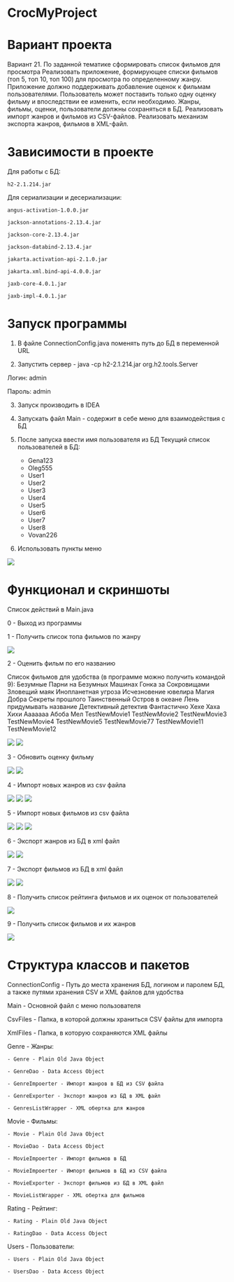 # CrocMyProject

# Вариант проекта
Вариант 21. По заданной тематике сформировать список фильмов для просмотра
Реализовать приложение, формирующее списки фильмов (топ 5, топ 10, топ
100) для просмотра по определенному жанру. Приложение должно
поддерживать добавление оценок к фильмам пользователями. Пользователь
может поставить только одну оценку фильму и впоследствии ее изменить, если
необходимо. Жанры, фильмы, оценки, пользователи должны сохраняться в БД.
Реализовать импорт жанров и фильмов из CSV-файлов. Реализовать механизм
экспорта жанров, фильмов в XML-файл.

# Зависимости в проекте

Для работы с БД:
    
    h2-2.1.214.jar

Для сериализации и десериализации:

    angus-activation-1.0.0.jar

    jackson-annotations-2.13.4.jar

    jackson-core-2.13.4.jar

    jackson-databind-2.13.4.jar

    jakarta.activation-api-2.1.0.jar

    jakarta.xml.bind-api-4.0.0.jar

    jaxb-core-4.0.1.jar

    jaxb-impl-4.0.1.jar

# Запуск программы

1. В файле ConnectionConfig.java поменять путь до БД в переменной URL

2. Запустить сервер - java -cp h2-2.1.214.jar org.h2.tools.Server

Логин: admin

Пароль: admin

3. Запуск производить в IDEA

4. Запускать файл Main - содержит в себе меню для взаимодействия с БД

5. После запуска ввести имя пользователя из БД
Текущий список пользователей в БД:
    - Gena123
    - Oleg555
    - User1
    - User2
    - User3
    - User4
    - User5
    - User6
    - User7
    - User8
    - Vovan226

6. Использовать пункты меню

![](MyProject/images/login%20user.jpg)

# Функционал и скриншоты
Список действий в Main.java
    
0 - Выход из программы

1 - Получить список топа фильмов по жанру

![](MyProject/images/topFilms.jpg)

2 - Оценить фильм по его названию

Список фильмов для удобства (в программе можно получить командой 9):
Безумные Парни на Безумных Машинах
Гонка за Сокровищами
Зловещий маяк
Инопланетная угроза
Исчезновение ювелира
Магия Добра
Секреты прошлого
Таинственный Остров в океане
Лень придумывать название
Детективный детектив
Фантастично
Хехе
Хаха
Хихи
Ааааааа
Абоба
Мел
TestNewMovie1
TestNewMovie2
TestNewMovie3
TestNewMovie4
TestNewMovie5
TestNewMovie77
TestNewMovie11
TestNewMovie12

![](MyProject/images/rateFilm.jpg)
![](MyProject/images/newMovieRateInDB.jpg)

3 - Обновить оценку фильму

![](MyProject/images/updateRateFilm.jpg)
![](MyProject/images/updateRateFilmInDB.jpg)

4 - Импорт новых жанров из csv файла

![](MyProject/images/genersBeforeCsvUpdate.jpg)
![](MyProject/images/newGenersFromCsv.jpg)
![](MyProject/images/newGenersFromCsvInDb.jpg)

5 - Импорт новых фильмов из csv файла

![](MyProject/images/moviesInDbBeforeCsvUpdate.jpg)
![](MyProject/images/newMoviesFromCsv.jpg)
![](MyProject/images/moviesInDbAfterCsvUpdate.jpg)

6 - Экспорт жанров из БД в xml файл

![](MyProject/images/6_exportGenersFromDb.jpg)
![](MyProject/images/6_GenersFromXml.jpg)

7 - Экспорт фильмов из БД в xml файл

![](MyProject/images/7_exportMoviesFromDb.jpg)
![](MyProject/images/7_MoviesFromXml.jpg)

8 - Получить список рейтинга фильмов и их оценок от пользователей

![](MyProject/images/8_moiveList.jpg)

9 - Получить список фильмов и их жанров

![](MyProject/images/9_IdMoviesGeners.jpg)


# Структура классов и пакетов

ConnectionConfig - Путь до места хранения БД, логином и паролем БД, а также путями хранения CSV и XML файлов для удобства

Main - Основной файл с меню пользователя

CsvFiles - Папка, в которой должны храниться CSV файлы для импорта    

XmlFiles - Папка, в которую сохраняются XML файлы

Genre - Жанры:
    
    - Genre - Plain Old Java Object

    - GenreDao - Data Access Object

    - GenreImpoerter - Импорт жанров в БД из CSV файла
    
    - GenreExporter - Экспорт жанров из БД в XML файл

    - GenresListWrapper - XML обертка для жанров

Movie - Фильмы:
    
    - Movie - Plain Old Java Object

    - MovieDao - Data Access Object

    - MovieImpoerter - Импорт фильмов в БД

    - MovieImpoerter - Импорт фильмов в БД из CSV файла
    
    - MovieExporter - Экспорт фильмов из БД в XML файл

    - MovieListWrapper - XML обертка для фильмов

Rating - Рейтинг:
    
    - Rating - Plain Old Java Object

    - RatingDao - Data Access Object

Users - Пользователи:
    
    - Users - Plain Old Java Object
   
    - UsersDao - Data Access Object

